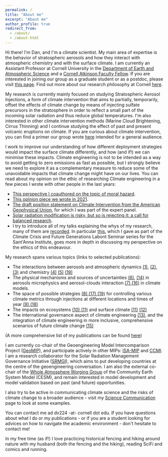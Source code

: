 ```yaml
---
permalink: /
title: "About me"
excerpt: "About me"
author_profile: true
redirect_from: 
  - /about/
  - /about.html
---
```


Hi there! I'm Dan, and I'm a climate scientist. My main area of expertise is the behavior of stratospheric aerosols and how they interact with atmospheric chemistry and with the surface climate. I am currently an Assistant Professor at Cornell University in the [Department of Earth and Atmospheric Science](https://www.eas.cornell.edu/eas) and a [Cornell Atkinson Faculty Fellow](https://fellows.atkinson.cornell.edu/). If you are interested in joining our group as a graduate student or as a postdoc, please visit [this page](https://dan-visioni.github.io/recruiting/). Find out more about our research philosophy at Cornell [here](https://news.cornell.edu/stories/2023/07/qa-what-you-need-know-about-reflecting-sunlight-cool-earth).

My research is currently mainly focused on studying Stratospheric Aerosol Injections, a form of climate intervention that aims to partially, temporarily, offset the effects of climate change by means of injecting sulfate precursors in the stratosphere in order to reflect a small part of the incoming solar radiation and thus reduce global temperatures. I'm also interested in other climate intervention methods (Marine Cloud Brightening, Cirrus Thinning) and I continue studying the effect of past and present volcanic eruptions on climate. If you are curious about climate intervention, you can find a primer our group wrote [here](https://www.srmprimer.org/) intended for a general audience. 

I work to improve our understanding of how different deployment strategies would impact the surface climate differently, and how (and if!) we can minimise these impacts. Climate engineering is not to be intended as a way to avoid getting to zero emissions as fast as possible, but I strongly believe we need to explore it as a complementary measure to reduce some of the unavoidable impacts that climate change might have on our lives. You can read about my opinion on the ethic of researching Climate engineering in a few pieces I wrote with other people in the last years:

 * [This perspective I coauthored on the topic of moral hazard](https://www.sciencedirect.com/science/article/pii/S221209632100053X).
 * [This opinion piece we wrote in 2021](https://thehill.com/opinion/energy-environment/559859-climate-engineering-research-is-essential-to-a-just-transition-and).
 * [The draft position statement on Climate Intervention from the American Geophysical Union](https://www.agu.org/Share-and-Advocate/Share/Policymakers/Position-Statements/Draft-Climate-Intervention), for which I was part of the expert panel.
 * [Solar radiation modification is risky, but so is rejecting it: a call for balanced research](https://academic.oup.com/oocc/article/3/1/kgad002/7081048).
 * I try to introduce all of my talks explaining the whys of my research, many of them are [recorded](https://dan-visioni.github.io/talks/). In particular [this](https://dan-visioni.github.io/talks/2022-03-22-talk), which I gave as part of the Climate Crisis and Future Generations Labont Seminar series for the Sant'Anna Institute, goes more in depth in discussing my perspective on the ethics of this endeavour.
 
My research spans various topics (links to selected publications):  

* The interactions between aerosols and atmospheric dynamics [(1)](https://acp.copernicus.org/articles/18/2787/2018/acp-18-2787-2018.html), [(2)](https://acp.copernicus.org/articles/17/11209/2017/acp-17-11209-2017.html), [(3)](https://acp.copernicus.org/articles/21/8615/2021/acp-21-8615-2021.html) and chemistry [(4)](https://agupubs.onlinelibrary.wiley.com/doi/abs/10.1029/2020GL089470?af=R) [(5)](https://agupubs.onlinelibrary.wiley.com/doi/10.1029/2020JD033952) [(19)](https://agupubs.onlinelibrary.wiley.com/doi/epdf/10.1029/2022GL098773)
* The physical mechanisms and sources of uncertainties [(6)](https://acp.copernicus.org/articles/17/3879/2017/acp-17-3879-2017.html), [(14)](https://acp.copernicus.org/articles/21/10039/2021/) in aerosols microphysics and aerosol-clouds interaction [(7)](https://acp.copernicus.org/articles/18/14867/2018/acp-18-14867-2018.html),[(16)](https://acp.copernicus.org/articles/22/1739/2022/) in climate models.
* The space of possible strategies [(8)](https://esd.copernicus.org/articles/11/1051/2020/esd-11-1051-2020.html),[(17)](https://esd.copernicus.org/articles/13/201/2022/),[(19)](https://www.pnas.org/doi/10.1073/pnas.2202230119) for controlling various climate metrics through injections at different locations and times of year [(9)](https://agupubs.onlinelibrary.wiley.com/doi/10.1029/2019GL083680),[(18)](https://acp.copernicus.org/articles/22/93/2022/)
* The impacts on ecosystems [(10)](https://iopscience.iop.org/article/10.1088/1748-9326/ab94eb),[(11)](https://www.pnas.org/content/118/15/e1921854118) and surface climate [(11)](https://agupubs.onlinelibrary.wiley.com/doi/10.1029/2019GL085758) [(12)](https://agupubs.onlinelibrary.wiley.com/doi/10.1029/2020GL088337)
* The international governance aspect of climate engineering [(13)](https://www.sciencedirect.com/science/article/pii/S221209632100053X), and the integration of climate engineering in more inclusive, comprehensive scenarios of future climate change [(15)](https://ecologyandsociety.org/vol26/iss4/art30/)

(A more comprehensive list of my publications can be found [here](https://dan-visioni.github.io/publications/))

I am currently co-chair of the Geoengineering Model Intercomparison Project ([GeoMIP](http://climate.envsci.rutgers.edu/GeoMIP/)), and participate actively in other MIPs: 
[ISA-MIP](http://isamip.eu/home) and [CCMI](https://igacproject.org/activities/CCMI). I am a research collaborator for the Solar Radiation Management Governance Initiative ([SRMGI](https://www.srmgi.org/decimals-fund/the-research-collaborators/)), which aims to put developing countries at the centre of the geoengineering conversation. I am also the external co-chair of the [Whole Atmosphere Worging Group](https://ncar.ucar.edu/what-we-offer/models/whole-atmosphere-community-climate-model-waccm#:~:text=The%20Whole%20Atmosphere%20Community%20Climate,%2C%20ocean%2C%20and%20ice%20components.) of the Community Earth System Model (CESM), and remain interested in model development and model validation based on past (and future) opportunities.

I also try to be active in communicating climate science and the risks of climate change to a broader audience - visit my [Science Communication](https://dan-visioni.github.io/scicomm/) page to look at some examples.

You can contact me ad dv224 -at- cornell dot edu. If you have questions about what I do or my publications - or if you are a student looking for advices on how to navigate the academic environment - don't hesitate to contact me!

In my free time (as if!) I love practicing historical fencing and hiking around nature with my husband (both the fencing and the hiking), reading SciFi and comics and running.


